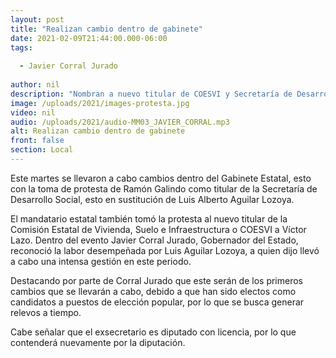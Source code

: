 ```yaml
---
layout: post
title: "Realizan cambio dentro de gabinete"
date: 2021-02-09T21:44:00.000-06:00
tags:
  
  - Javier Corral Jurado
  
author: nil
description: "Nombran a nuevo titular de COESVI y Secretaría de Desarrollo Social."
image: /uploads/2021/images-protesta.jpg
video: nil
audio: /uploads/2021/audio-MM03_JAVIER_CORRAL.mp3
alt: Realizan cambio dentro de gabinete
front: false
section: Local
---
```


Este martes se llevaron a cabo cambios dentro del Gabinete Estatal, esto con la toma de protesta de Ramón Galindo como titular de la Secretaría de Desarrollo Social, esto en sustitución de Luis Alberto Aguilar Lozoya.

El mandatario estatal también tomó la protesta al nuevo titular de la Comisión Estatal de Vivienda, Suelo e Infraestructura o COESVI a Víctor Lazo. Dentro del evento Javier Corral Jurado, Gobernador del Estado, reconoció la labor desempeñada por Luis Aguilar Lozoya, a quien dijo llevó a cabo una intensa gestión en este periodo.
 
Destacando por parte de Corral Jurado que este serán de los primeros cambios que se llevarán a cabo, debido a que han sido electos como candidatos a puestos de elección popular, por lo que se busca generar relevos a tiempo.

Cabe señalar que el exsecretario es diputado con licencia, por lo que contenderá nuevamente por la diputación.
